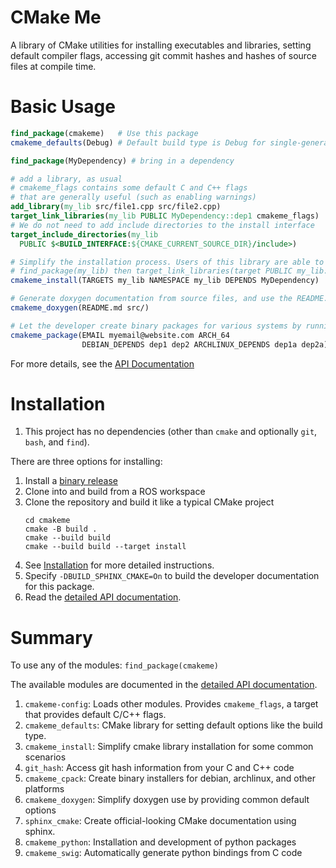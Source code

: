 # CMake Me
A library of CMake utilities for installing executables and libraries,
setting default compiler flags, accessing git commit hashes and
hashes of source files at compile time.  

# Basic Usage
```cmake
find_package(cmakeme)   # Use this package
cmakeme_defaults(Debug) # Default build type is Debug for single-generator builds

find_package(MyDependency) # bring in a dependency

# add a library, as usual 
# cmakeme_flags contains some default C and C++ flags
# that are generally useful (such as enabling warnings)
add_library(my_lib src/file1.cpp src/file2.cpp)
target_link_libraries(my_lib PUBLIC MyDependency::dep1 cmakeme_flags)
# We do not need to add include directories to the install interface
target_include_directories(my_lib
  PUBLIC $<BUILD_INTERFACE:${CMAKE_CURRENT_SOURCE_DIR}/include>)

# Simplify the installation process. Users of this library are able to
# find_package(my_lib) then target_link_libraries(target PUBLIC my_lib::my_lib)
cmakeme_install(TARGETS my_lib NAMESPACE my_lib DEPENDS MyDependency)

# Generate doxygen documentation from source files, and use the README.md as the first page
cmakeme_doxygen(README.md src/)

# Let the developer create binary packages for various systems by running `make package`
cmakeme_package(EMAIL myemail@website.com ARCH_64
                DEBIAN_DEPENDS dep1 dep2 ARCHLINUX_DEPENDS dep1a dep2a)
```
For more details, see the [API Documentation](https://omnid.github.io/cmakeme)    
# Installation
1. This project has no dependencies (other than `cmake` and optionally `git`, `bash`, and `find`).

There are three options for installing:
1. Install a [binary release](https://github.com/omnid/cmakeme/releases)
2. Clone into and build from a ROS workspace 
3. Clone the repository and build it like a typical CMake project
   ```
   cd cmakeme
   cmake -B build .
   cmake --build build
   cmake --build build --target install
   ```
4. See [Installation](https://github.com/omnid/omnid_docs/blob/master/Installation.md) for more detailed instructions.
5. Specify `-DBUILD_SPHINX_CMAKE=On` to build the developer documentation for this package.
6. Read the [detailed API documentation](https://omnid.github.io/cmakeme).    

# Summary
To use any of the modules:
`find_package(cmakeme)`

The available modules are documented in the [detailed API documentation](https://omnid.github.io/cmakeme).
1. `cmakeme-config`: Loads other modules. Provides `cmakeme_flags`, a target that provides default C/C++ flags.
2. `cmakeme_defaults`: CMake library for setting default options like the build type.
3. `cmakeme_install`: Simplify cmake library installation for some common scenarios
4. `git_hash`: Access git hash information from your C and C++ code
5. `cmakeme_cpack`: Create binary installers for debian, archlinux, and other platforms
6. `cmakeme_doxygen`: Simplify doxygen use by providing common default options
7. `sphinx_cmake`: Create official-looking CMake documentation using sphinx.
8. `cmakeme_python`: Installation and development of python packages
9. `cmakeme_swig`: Automatically generate python bindings from C code
